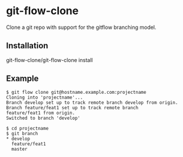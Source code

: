 # git-flow-clone

Clone a git repo with support for the gitflow branching model.

## Installation

git-flow-clone/git-flow-clone install

## Example

    $ git flow clone git@hostname.example.com:projectname
    Cloning into 'projectname'...
    Branch develop set up to track remote branch develop from origin.
    Branch feature/feat1 set up to track remote branch
    feature/feat1 from origin.
    Switched to branch 'develop'

    $ cd projectname
    $ git branch
    * develop
      feature/feat1
      master

